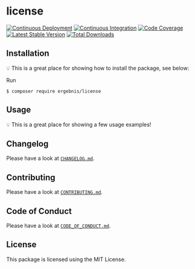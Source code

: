 # license

[![Continuous Deployment](https://github.com/ergebnis/license/workflows/Continuous%20Deployment/badge.svg)](https://github.com/ergebnis/license/actions)
[![Continuous Integration](https://github.com/ergebnis/license/workflows/Continuous%20Integration/badge.svg)](https://github.com/ergebnis/license/actions)
[![Code Coverage](https://codecov.io/gh/ergebnis/license/branch/master/graph/badge.svg)](https://codecov.io/gh/ergebnis/license)
[![Latest Stable Version](https://poser.pugx.org/ergebnis/license/v/stable)](https://packagist.org/packages/ergebnis/license)
[![Total Downloads](https://poser.pugx.org/ergebnis/license/downloads)](https://packagist.org/packages/ergebnis/license)

## Installation

:bulb: This is a great place for showing how to install the package, see below:

Run

```
$ composer require ergebnis/license
```

## Usage

:bulb: This is a great place for showing a few usage examples!

## Changelog

Please have a look at [`CHANGELOG.md`](CHANGELOG.md).

## Contributing

Please have a look at [`CONTRIBUTING.md`](.github/CONTRIBUTING.md).

## Code of Conduct

Please have a look at [`CODE_OF_CONDUCT.md`](https://github.com/ergebnis/.github/blob/master/CODE_OF_CONDUCT.md).

## License

This package is licensed using the MIT License.
